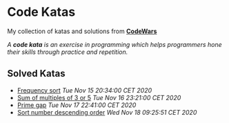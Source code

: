 # Code Katas

My collection of katas and solutions from **[CodeWars](https://codewars.com)**

_A **code kata** is an exercise in programming which helps programmers hone their skills through practice and repetition._

## Solved Katas

- [Frequency sort](https://github.com/VlatkoStojkoski/code-katas/tree/main/frequency-sort)
  _Tue Nov 15 20:34:00 CET 2020_
- [Sum of multiples of 3 or 5](https://github.com/VlatkoStojkoski/code-katas/tree/main/multiples-3-5-sum)
  _Tue Nov 16 23:21:00 CET 2020_
- [Prime gap](https://github.com/VlatkoStojkoski/code-katas/tree/main/prime-gap)
  _Tue Nov 17 22:41:00 CET 2020_
- [Sort number descending order](https://github.com/VlatkoStojkoski/code-katas/tree/main/sort-number-descending-order)
  _Wed Nov 18 09:25:51 CET 2020_
